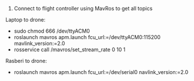 
1. Connect to flight controller using MavRos to get all topics

Laptop to drone:

- sudo chmod 666 /dev/ttyACM0
- roslaunch mavros apm.launch fcu_url:=/dev/ttyACM0:115200 mavlink_version:=2.0
- rosservice call /mavros/set_stream_rate 0 10 1

Rasberi to drone:

- roslaunch mavros apm.launch fcu_url:=/dev/serial0 navlink_version:=2.0 
